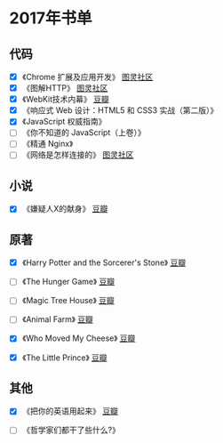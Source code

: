 # 2017年书单


## 代码
- [x] 《Chrome 扩展及应用开发》 [图灵社区](http://www.ituring.com.cn/book/1421)
- [x] 《图解HTTP》 [图灵社区](http://www.ituring.com.cn/book/1229)
- [x] 《WebKit技术内幕》 [豆瓣](https://book.douban.com/subject/25910556/)
- [x] 《响应式 Web 设计：HTML5 和 CSS3 实战（第二版）》
- [x] 《JavaScript 权威指南》
- [ ] 《你不知道的 JavaScript（上卷）》
- [ ] 《精通 Nginx》
- [ ] 《网络是怎样连接的》 [图灵社区](http://www.ituring.com.cn/book/1758)

## 小说
- [x] 《嫌疑人X的献身》 [豆瓣](https://book.douban.com/subject/3211779/)

## 原著
- [x] 《Harry Potter and the Sorcerer's Stone》 [豆瓣](https://book.douban.com/series/241)
- [ ] 《The Hunger Game》 [豆瓣](https://book.douban.com/subject/10566125/)
- [ ] 《Magic Tree House》 [豆瓣](https://book.douban.com/subject_search?search_text=Magic+Tree+House&cat=1001)
- [ ] 《Animal Farm》 [豆瓣](https://book.douban.com/subject/1424313/)
- [x] 《Who Moved My Cheese》 [豆瓣](https://book.douban.com/subject/1337291/)
- [x] 《The Little Prince》 [豆瓣](https://book.douban.com/subject/1370897/)


## 其他 
- [x] 《把你的英语用起来》 [豆瓣](https://book.douban.com/subject/3748247/)
- [ ] 《哲学家们都干了些什么?》

